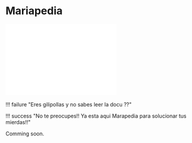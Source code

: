 # Mariapedia

<img src="images/mariapedia_logo-bco.png" alt="mariapedia" width="300"/>

!!! failure "Eres gilipollas y no sabes leer la docu ??"

!!! success "No te preocupes!! Ya esta aqui Marapedia para solucionar tus mierdas!!"

Comming soon. 
